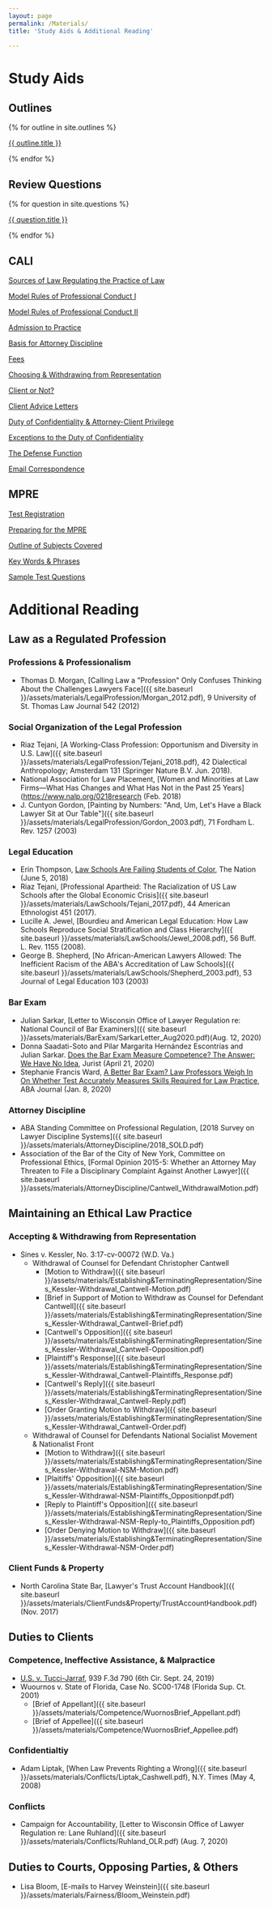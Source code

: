 ```yaml
---
layout: page
permalink: /Materials/
title: 'Study Aids & Additional Reading'

---
```


# Study Aids

## Outlines

{% for outline in site.outlines %}
<p><a href="{{ site.baseurl }}{{ outline.url }}">{{ outline.title }}</a></p>

{% endfor %}

## Review Questions

{% for question in site.questions %}
<p><a href="{{ site.baseurl }}{{ question.url }}">{{ question.title }}</a></p>

{% endfor %}

## CALI 

[Sources of Law Regulating the Practice of Law](https://www.cali.org/lesson/655)

[Model Rules of Professional Conduct I](https://www.cali.org/lesson/648)

[Model Rules of Professional Conduct II](https://www.cali.org/lesson/652)

[Admission to Practice](https://www.cali.org/lesson/656)

[Basis for Attorney Discipline](https://www.cali.org/lesson/657)

[Fees](https://www.cali.org/lesson/659)

[Choosing & Withdrawing from Representation](https://www.cali.org/lesson/658)

[Client or Not?](https://www.cali.org/lesson/660)

[Client Advice Letters](https://www.cali.org/lesson/10213)

[Duty of Confidentiality & Attorney-Client Privilege](https://www.cali.org/lesson/1202)

[Exceptions to the Duty of Confidentiality](https://www.cali.org/lesson/1280)

[The Defense Function](https://www.cali.org/lesson/653)

[Email Correspondence](https://www.cali.org/lesson/9658)

## MPRE

[Test Registration](https://www.ncbex.org/exams/mpre/registration/)

[Preparing for the MPRE](https://www.ncbex.org/exams/mpre/preparing/)

[Outline of Subjects Covered](https://www.ncbex.org/pdfviewer/?file=%2Fdmsdocument%2F2)

[Key Words & Phrases](https://www.ncbex.org/pdfviewer/?file=%2Fdmsdocument%2F1)

[Sample Test Questions](https://www.ncbex.org/pdfviewer/?file=%2Fdmsdocument%2F3)

# Additional Reading 

## Law as a Regulated Profession

### Professions & Professionalism 

- Thomas D. Morgan, [Calling Law a "Profession" Only Confuses Thinking About the Challenges Lawyers Face]({{ site.baseurl }}/assets/materials/LegalProfession/Morgan_2012.pdf), 9 University of St. Thomas Law Journal 542 (2012)

### Social Organization of the Legal Profession

- Riaz Tejani, [A Working-Class Profession: Opportunism and Diversity in U.S. Law]({{ site.baseurl }}/assets/materials/LegalProfession/Tejani_2018.pdf), 42 Dialectical Anthropology; Amsterdam 131 (Springer Nature B.V. Jun. 2018).
- National Association for Law Placement, [Women and Minorities at Law Firms—What Has Changes and What Has Not in the Past 25 Years](https://www.nalp.org/0218research (Feb. 2018)
- J. Cuntyon Gordon, [Painting by Numbers: "And, Um, Let's Have a Black Lawyer Sit at Our Table"]({{ site.baseurl }}/assets/materials/LegalProfession/Gordon_2003.pdf), 71 Fordham L. Rev. 1257 (2003)

### Legal Education 

- Erin Thompson, [Law Schools Are Failing Students of Color](https://www.thenation.com/article/archive/law-schools-failing-students-color/), The Nation (June 5, 2018)
- Riaz Tejani, [Professional Apartheid: The Racialization of US Law Schools after the Global Economic Crisis]({{ site.baseurl }}/assets/materials/LawSchools/Tejani_2017.pdf), 44 American Ethnologist 451 (2017).
- Lucille A. Jewel, [Bourdieu and American Legal Education: How Law Schools Reproduce Social Stratification and Class Hierarchy]({{ site.baseurl }}/assets/materials/LawSchools/Jewel_2008.pdf), 56 Buff. L. Rev. 1155 (2008).
- George B. Shepherd, [No African-American Lawyers Allowed: The Inefficient Racism of the ABA's Accreditation of Law Schools]({{ site.baseurl }}/assets/materials/LawSchools/Shepherd_2003.pdf), 53 Journal of Legal Education 103 (2003)

### Bar Exam 

- Julian Sarkar, [Letter to Wisconsin Office of Lawyer Regulation re: National Council of Bar Examiners]({{ site.baseurl }}/assets/materials/BarExam/SarkarLetter_Aug2020.pdf)(Aug. 12, 2020)
- Donna Saadati-Soto and Pilar Margarita Hernández Escontrías and Julian Sarkar. [Does the Bar Exam Measure Competence? The Answer: We Have No Idea](https://www.jurist.org/commentary/2020/04/saadati-soto-escontrias-sarkar-bar-exam/), Jurist (April 21, 2020)
- Stephanie Francis Ward, [A Better Bar Exam? Law Professors Weigh In On Whether Test Accurately Measures Skills Required for Law Practice](https://www.abajournal.com/web/article/building-a-better-bar-exam), ABA Journal (Jan. 8, 2020)

### Attorney Discipline 

- ABA Standing Committee on Professional Regulation, [2018 Survey on Lawyer Discipline Systems]({{ site.baseurl }}/assets/materials/AttorneyDiscipline/2018_SOLD.pdf)
- Association of the Bar of the City of New York, Committee on Professional Ethics, [Formal Opinion 2015-5: Whether an Attorney May Threaten to File a Disciplinary Complaint Against Another Lawyer]({{ site.baseurl }}/assets/materials/AttorneyDiscipline/Cantwell_WithdrawalMotion.pdf)

## Maintaining an Ethical Law Practice 

### Accepting & Withdrawing from Representation 

- Sines v. Kessler, No. 3:17-cv-00072 (W.D. Va.)
	- Withdrawal of Counsel for Defendant Christopher Cantwell
		- [Motion to Withdraw]({{ site.baseurl }}/assets/materials/Establishing&TerminatingRepresentation/Sines_Kessler-Withdrawal_Cantwell-Motion.pdf) 
		- [Brief in Support of Motion to Withdraw as Counsel for Defendant Cantwell]({{ site.baseurl }}/assets/materials/Establishing&TerminatingRepresentation/Sines_Kessler-Withdrawal_Cantwell-Brief.pdf) 
		- [Cantwell's Opposition]({{ site.baseurl }}/assets/materials/Establishing&TerminatingRepresentation/Sines_Kessler-Withdrawal_Cantwell-Opposition.pdf) 
		- [Plaintiff's Response]({{ site.baseurl }}/assets/materials/Establishing&TerminatingRepresentation/Sines_Kessler-Withdrawal_Cantwell-Plaintiffs_Response.pdf) 
		- [Cantwell's Reply]({{ site.baseurl }}/assets/materials/Establishing&TerminatingRepresentation/Sines_Kessler-Withdrawal_Cantwell-Reply.pdf) 
		- [Order Granting Motion to Withdraw]({{ site.baseurl }}/assets/materials/Establishing&TerminatingRepresentation/Sines_Kessler-Withdrawal_Cantwell-Order.pdf) 
	- Withdrawal of Counsel for Defendants National Socialist Movement & Nationalist Front 
		- [Motion to Withdraw]({{ site.baseurl }}/assets/materials/Establishing&TerminatingRepresentation/Sines_Kessler-Withdrawal-NSM-Motion.pdf) 
		- [Plaitiffs' Opposition]({{ site.baseurl }}/assets/materials/Establishing&TerminatingRepresentation/Sines_Kessler-Withdrawal-NSM-Plaintiffs_Oppositionpdf.pdf) 
		- [Reply to Plaintiff's Opposition]({{ site.baseurl }}/assets/materials/Establishing&TerminatingRepresentation/Sines_Kessler-Withdrawal-NSM-Reply-to_Plaintiffs_Opposition.pdf) 
		- [Order Denying Motion to Withdraw]({{ site.baseurl }}/assets/materials/Establishing&TerminatingRepresentation/Sines_Kessler-Withdrawal-NSM-Order.pdf) 

### Client Funds & Property 

- North Carolina State Bar, [Lawyer's Trust Account Handbook]({{ site.baseurl }}/assets/materials/ClientFunds&Property/TrustAccountHandbook.pdf) (Nov. 2017)

## Duties to Clients 

### Competence, Ineffective Assistance, & Malpractice 

- [U.S. v. Tucci-Jarraf](https://scholar.google.com/scholar_case?case=365662960054011369), 939 F.3d 790 (6th Cir. Sept. 24, 2019)
- Wuournos v. State of Florida, Case No. SC00-1748 (Florida Sup. Ct. 2001) 
	- [Brief of Appellant]({{ site.baseurl }}/assets/materials/Competence/WuornosBrief_Appellant.pdf)
	- [Brief of Appellee]({{ site.baseurl }}/assets/materials/Competence/WuornosBrief_Appellee.pdf) 

### Confidentialtiy 

- Adam Liptak, [When Law Prevents Righting a Wrong]({{ site.baseurl }}/assets/materials/Conflicts/Liptak_Cashwell.pdf), N.Y. Times (May 4, 2008)

### Conflicts 

- Campaign for Accountability, [Letter to Wisconsin Office of Lawyer Regulation re: Lane Ruhland]({{ site.baseurl }}/assets/materials/Conflicts/Ruhland_OLR.pdf) (Aug. 7, 2020)

## Duties to Courts, Opposing Parties, & Others 

- Lisa Bloom, [E-mails to Harvey Weinstein]({{ site.baseurl }}/assets/materials/Fairness/Bloom_Weinstein.pdf) 

